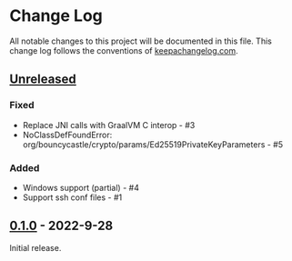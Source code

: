 # Change Log
All notable changes to this project will be documented in this file. This change log follows the conventions of [keepachangelog.com](http://keepachangelog.com/).

## [Unreleased]

### Fixed
- Replace JNI calls with GraalVM C interop - #3
- NoClassDefFoundError: org/bouncycastle/crypto/params/Ed25519PrivateKeyParameters - #5

### Added
- Windows support (partial) - #4
- Support ssh conf files - #1

## [0.1.0] - 2022-9-28
Initial release.

[Unreleased]: https://github.com/epiccastle/bbssh/compare/v0.1.0...HEAD
[0.1.0]: https://github.com/epiccastle/bbssh/tree/v0.1.0
